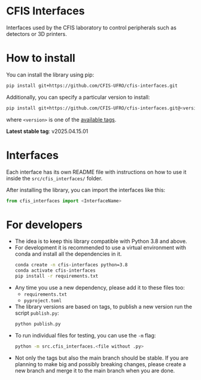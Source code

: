 # CFIS Interfaces

Interfaces used by the CFIS laboratory to control peripherals such as detectors or 3D printers.

# How to install

You can install the library using pip:
```bash
pip install git+https://github.com/CFIS-UFRO/cfis-interfaces.git
```

Additionally, you can specify a particular version to install:
```bash
pip install git+https://github.com/CFIS-UFRO/cfis-interfaces.git@<version>
```
where `<version>` is one of the [available tags](https://github.com/CFIS-UFRO/cfis-interfaces/tags).

**Latest stable tag**: v2025.04.15.01

# Interfaces

Each interface has its own README file with instructions on how to use it inside the `src/cfis_interfaces/` folder.

After installing the library, you can import the interfaces like this:
```python
from cfis_interfaces import <InterfaceName>
```

# For developers

- The idea is to keep this library compatible with Python 3.8 and above.
- For development it is recommended to use a virtual environment with conda and install all the dependencies in it.
    ```bash
    conda create -n cfis-interfaces python=3.8
    conda activate cfis-interfaces
    pip install -r requirements.txt
    ```
- Any time you use a new dependency, please add it to these files too:
    - `requirements.txt`
    - `pyproject.toml`
- The library versions are based on tags, to publish a new version run the script `publish.py`:
    ```bash
    python publish.py
    ```
- To run individual files for testing, you can use the `-m` flag:
    ```bash
    python -m src.cfis_interfaces.<file without .py>
    ```
- Not only the tags but also the main branch should be stable. If you are planning to make big and possibly breaking changes, please create a new branch and merge it to the main branch when you are done.